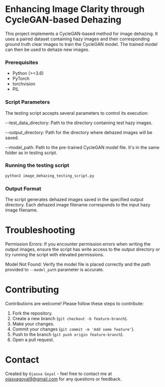 # Enhancing Image Clarity through CycleGAN-based Dehazing

This project implements a CycleGAN-based method for image dehazing. It uses a paired dataset containing hazy images and their corresponding ground truth clear images to train the CycleGAN model. The trained model can then be used to dehaze new images.


### Prerequisites

- Python (>=3.6)
- PyTorch
- torchvision
- PIL

### Script Parameters
The testing script accepts several parameters to control its execution:

--test_data_directory: Path to the directory containing test hazy images.

--output_directory: Path for the directory where dehazed images will be saved.

--model_path: Path to the pre-trained CycleGAN model file.
It's in the same folder as in testing script.

### Running the testing script

```bash
python3 image_dehazing_testing_script.py
```

### Output Format
The script generates dehazed images saved in the specified output directory. Each dehazed image filename corresponds to the input hazy image filename.

# Troubleshooting
Permission Errors: If you encounter permission errors when writing the output images, ensure the script has write access to the output directory or try running the script with elevated permissions.

Model Not Found: Verify the model file is placed correctly and the path provided to `--model_path` parameter is accurate.

# Contributing
Contributions are welcome! Please follow these steps to contribute:

1. Fork the repository.
2. Create a new branch (`git checkout -b feature-branch`).
3. Make your changes.
4. Commit your changes (`git commit -m 'Add some feature'`).
5. Push to the branch (`git push origin feature-branch`).
6. Open a pull request.

# Contact
Created by `Ojasva Goyal` - feel free to contact me at ojasvagoyal9@gmail.com for any questions or feedback.


